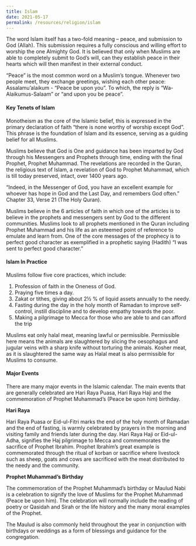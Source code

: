 ```yaml
---
title: Islam
date: 2021-05-17
permalink: /resources/religion/islam
---
```

The word Islam itself has a two-fold meaning – peace, and submission to God (Allah). This submission requires a fully conscious and willing effort to worship the one Almighty God. It is believed that only when Muslims are able to completely submit to God’s will, can they establish peace in their hearts which will then manifest in their external conduct.
 
“Peace” is the most common word on a Muslim’s tongue. Whenever two people meet, they exchange greetings, wishing each other peace: Assalamu’alaikum - “Peace be upon you”. To which, the reply is “Wa-Alaikumus-Salaam” or “and upon you be peace”.
 
#### Key Tenets of Islam
 
Monotheism as the core of the Islamic belief, this is expressed in the primary declaration of faith “there is none worthy of worship except God”. This phrase is the foundation of Islam and its essence, serving as a guiding belief for all Muslims.
 
Muslims believe that God is One and guidance has been imparted by God through his Messengers and Prophets through time, ending with the final Prophet, Prophet Muhammad. The revelations are recorded in the Quran, the religious text of Islam, a revelation of God to Prophet Muhammad, which is till today preserved, intact, over 1400 years ago.
 
“Indeed, in the Messenger of God, you have an excellent example for whoever has hope in God and the Last Day, and remembers God often.” Chapter 33, Verse 21 (The Holy Quran).
 
Muslims believe in the 6 articles of faith in which one of the articles is to believe in the prophets and messengers sent by God to the different communities. Muslims look to all prophets mentioned in the Quran including Prophet Muhammad and his life as an esteemed point of reference to emulate and learn from. One of the core messages of the prophecy is to perfect good character as exemplified in a prophetic saying (Hadith) “I was sent to perfect good character.”
 
#### Islam In Practice
 
Muslims follow five core practices, which include: 
1.  Profession of faith in the Oneness of God. 
2.  Praying five times a day. 
3.  Zakat or tithes, giving about 2½ % of liquid assets annually to the needy. 
4.  Fasting during the day in the holy month of Ramadan to improve self-control, instill discipline and to develop empathy towards the poor. 
5.  Making a pilgrimage to Mecca for those who are able to and can afford the trip
 
Muslims eat only halal meat, meaning lawful or permissible. Permissible here means the animals are slaughtered by slicing the oesophagus and jugular veins with a sharp knife without torturing the animals. Kosher meat, as it is slaughtered the same way as Halal meat is also permissible for Muslims to consume.
 
#### Major Events
 
There are many major events in the Islamic calendar. The main events that are generally celebrated are Hari Raya Puasa, Hari Raya Haji and the commemoration of Prophet Muhammad’s (Peace be upon him) birthday. 
 
**Hari Raya**
 
Hari Raya Puasa or Eid-ul-Fitri marks the end of the holy month of Ramadan and the end of fasting, is warmly celebrated by prayers in the morning and visiting family and friends later during the day. Hari Raya Haji or Eid-ul-Adha, signifies the Haj pilgrimage to Mecca and commemorates the sacrifice of Prophet Ibrahim. Prophet Ibrahim’s great example is commemorated through the ritual of korban or sacrifice where livestock such as sheep, goats and cows are sacrificed with the meat distributed to the needy and the community.
 
**Prophet Muhammad’s Birthday**
 
The commemoration of the Prophet Muhammad’s birthday or Maulud Nabi is a celebration to signify the love of Muslims for the Prophet Muhammad (Peace be upon him). The celebration will normally include the reading of poetry or Qasidah and Sirah or the life history and the many moral examples of the Prophet.
 
The Maulud is also commonly held throughout the year in conjunction with birthdays or weddings as a form of blessings and guidance for the congregation.
